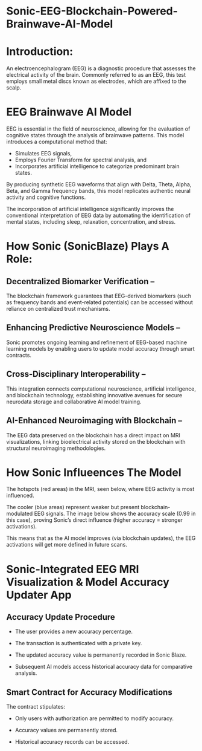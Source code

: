 # Sonic-EEG-Blockchain-Powered-Brainwave-AI-Model

# Introduction: 

An electroencephalogram (EEG) is a diagnostic procedure that assesses the electrical activity of the brain. Commonly referred to as an EEG, this test employs small metal discs known as electrodes, which are affixed to the scalp. 

# EEG Brainwave AI Model
EEG is essential in the field of neuroscience, allowing for the evaluation of cognitive states through the analysis of brainwave patterns. This model introduces a computational method that:

- Simulates EEG signals, 
- Employs Fourier Transform for spectral analysis, and 
- Incorporates artificial intelligence to categorize predominant brain states. 

By producing synthetic EEG waveforms that align with Delta, Theta, Alpha, Beta, and Gamma frequency bands, this model replicates authentic neural activity and cognitive functions.

The incorporation of artificial intelligence significantly improves the conventional interpretation of EEG data by automating the identification of mental states, including sleep, relaxation, concentration, and stress. 



# How Sonic (SonicBlaze) Plays A Role:

## Decentralized Biomarker Verification – 
The blockchain framework guarantees that EEG-derived biomarkers (such as frequency bands and event-related potentials) can be accessed without reliance on centralized trust mechanisms.

## Enhancing Predictive Neuroscience Models – 
Sonic promotes ongoing learning and refinement of EEG-based machine learning models by enabling users to update model accuracy through smart contracts.

## Cross-Disciplinary Interoperability – 
This integration connects computational neuroscience, artificial intelligence, and blockchain technology, establishing innovative avenues for secure neurodata storage and collaborative AI model training.

## AI-Enhanced Neuroimaging with Blockchain – 
The EEG data preserved on the blockchain has a direct impact on MRI visualizations, linking bioelectrical activity stored on the blockchain with structural neuroimaging methodologies.

# How Sonic Influeences The Model
The hotspots (red areas) in the MRI, seen below, where EEG activity is most influenced.

The cooler (blue areas) represent weaker but present blockchain-modulated EEG signals.
The image below shows the accuracy scale (0.99 in this case), proving Sonic’s direct influence (higher accuracy = stronger activations).

This means that as the AI model improves (via blockchain updates), the EEG activations will get more defined in future scans.


# Sonic-Integrated EEG MRI Visualization & Model Accuracy Updater App

## Accuracy Update Procedure  

- The user provides a new accuracy percentage.
  
- The transaction is authenticated with a private key.  

- The updated accuracy value is permanently recorded in Sonic Blaze. 
 
- Subsequent AI models access historical accuracy data for comparative analysis.  

## Smart Contract for Accuracy Modifications  

The contract stipulates: 

- Only users with authorization are permitted to modify accuracy.  

- Accuracy values are permanently stored.  

- Historical accuracy records can be accessed.



